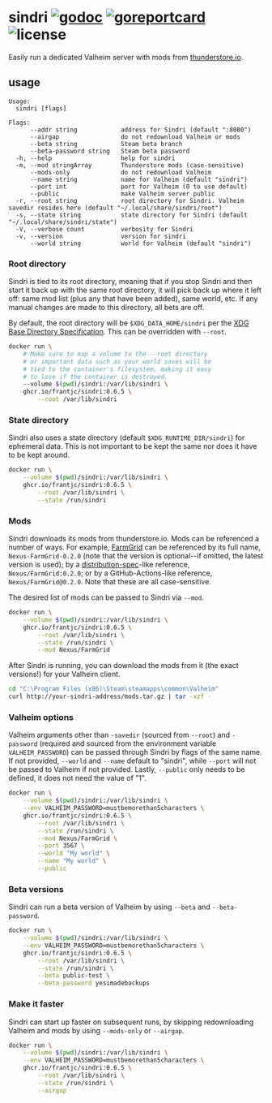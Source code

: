 # sindri [![godoc](https://pkg.go.dev/badge/github.com/frantjc/sindri.svg)](https://pkg.go.dev/github.com/frantjc/sindri) [![goreportcard](https://goreportcard.com/badge/github.com/frantjc/sindri)](https://goreportcard.com/report/github.com/frantjc/sindri) ![license](https://shields.io/github/license/frantjc/sindri)

Easily run a dedicated Valheim server with mods from [thunderstore.io](https://valheim.thunderstore.io/).

## usage

```
Usage:
  sindri [flags]

Flags:
      --addr string            address for Sindri (default ":8080")
      --airgap                 do not redownload Valheim or mods
      --beta string            Steam beta branch
      --beta-password string   Steam beta password
  -h, --help                   help for sindri
  -m, --mod stringArray        Thunderstore mods (case-sensitive)
      --mods-only              do not redownload Valheim
      --name string            name for Valheim (default "sindri")
      --port int               port for Valheim (0 to use default)
      --public                 make Valheim server public
  -r, --root string            root directory for Sindri. Valheim savedir resides here (default "~/.local/share/sindri/root")
  -s, --state string           state directory for Sindri (default "~/.local/share/sindri/state")
  -V, --verbose count          verbosity for Sindri
  -v, --version                version for sindri
      --world string           world for Valheim (default "sindri")
```

### Root directory

Sindri is tied to its root directory, meaning that if you stop Sindri and then start it back up with the same root directory, it will pick back up where it left off: same mod list (plus any that have been added), same world, etc. If any manual changes are made to this directory, all bets are off.

By default, the root directory will be `$XDG_DATA_HOME/sindri` per the [XDG Base Directory Specification](https://specifications.freedesktop.org/basedir-spec/basedir-spec-latest.html). This can be overridden with `--root`.

```sh
docker run \
    # Make sure to map a volume to the --root directory
    # or important data such as your world saves will be
    # tied to the container's filesystem, making it easy
    # to lose if the container is destroyed.
    --volume $(pwd)/sindri:/var/lib/sindri \
    ghcr.io/frantjc/sindri:0.6.5 \
        --root /var/lib/sindri
```

### State directory

Sindri also uses a state directory (default `$XDG_RUNTIME_DIR/sindri`) for ephemeral data. This is not important to be kept the same nor does it have to be kept around.

```sh
docker run \
    --volume $(pwd)/sindri:/var/lib/sindri \
    ghcr.io/frantjc/sindri:0.6.5 \
        --root /var/lib/sindri \
        --state /run/sindri
```

### Mods

Sindri downloads its mods from thunderstore.io. Mods can be referenced a number of ways. For example, [FarmGrid](https://valheim.thunderstore.io/package/Nexus/FarmGrid/) can be referenced by its full name, `Nexus-FarmGrid-0.2.0` (note that the version is optional--if omitted, the latest version is used); by a [distribution-spec](https://github.com/opencontainers/distribution-spec)-like reference, `Nexus/FarmGrid:0.2.0`; or by a GitHub-Actions-like reference, `Nexus/FarmGrid@0.2.0`. Note that these are all case-sensitive.

The desired list of mods can be passed to Sindri via `--mod`.

```sh
docker run \
    --volume $(pwd)/sindri:/var/lib/sindri \
    ghcr.io/frantjc/sindri:0.6.5 \
        --root /var/lib/sindri \
        --state /run/sindri \
        --mod Nexus/FarmGrid
```

After Sindri is running, you can download the mods from it (the exact versions!) for your Valheim client.

```sh
cd "C:\Program Files (x86)\Steam\steamapps\common\Valheim"
curl http://your-sindri-address/mods.tar.gz | tar -xzf -
```

### Valheim options

Valheim arguments other than `-savedir` (sourced from `--root`) and `-password` (required and sourced from the environment variable `VALHEIM_PASSWORD`) can be passed through Sindri by flags of the same name. If not provided, `--world` and `--name` default to "sindri", while `--port` will not be passed to Valheim if not provided. Lastly, `--public` only needs to be defined, it does not need the value of "1".

```sh
docker run \
    --volume $(pwd)/sindri:/var/lib/sindri \
    --env VALHEIM_PASSWORD=mustbemorethan5characters \
    ghcr.io/frantjc/sindri:0.6.5 \
        --root /var/lib/sindri \
        --state /run/sindri \
        --mod Nexus/FarmGrid \
        --port 3567 \
        --world "My world" \
        --name "My world" \
        --public
```

### Beta versions

Sindri can run a beta version of Valheim by using `--beta` and `--beta-password`.

```sh
docker run \
    --volume $(pwd)/sindri:/var/lib/sindri \
    --env VALHEIM_PASSWORD=mustbemorethan5characters \
    ghcr.io/frantjc/sindri:0.6.5 \
        --root /var/lib/sindri \
        --state /run/sindri \
        --beta public-test \
        --beta-password yesimadebackups
```

### Make it faster

Sindri can start up faster on subsequent runs, by skipping redownloading Valheim and mods by using `--mods-only` or `--airgap`.

```sh
docker run \
    --volume $(pwd)/sindri:/var/lib/sindri \
    --env VALHEIM_PASSWORD=mustbemorethan5characters \
    ghcr.io/frantjc/sindri:0.6.5 \
        --root /var/lib/sindri \
        --state /run/sindri \
        --airgap
```

